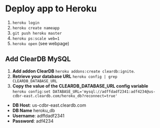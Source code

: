 # Deploy app to Heroku

1. `heroku login`
2. `heroku create nameapp`
3. `git push heroku master`
4. `heroku ps:scale web=1`
5. `heroku open` (see webpage)

## Add ClearDB MySQL

1. **Add addon ClearDB** `heroku addons:create cleardb:ignite`.
2. **Retrieve your database URL** `heroku config | grep CLEARDB_DATABASE_URL`
3. **Copy the value of the CLEARDB_DATABASE_URL config variable**
`heroku config:set DATABASE_URL='mysql://adffdadf2341:adf4234@us-cdbr-east.cleardb.com/heroku_db?reconnect=true'`
- **DB Host**: us-cdbr-east.cleardb.com
- **DB Name** heroku_db
- **Username**: adffdadf2341
- **Password**: adf4234
